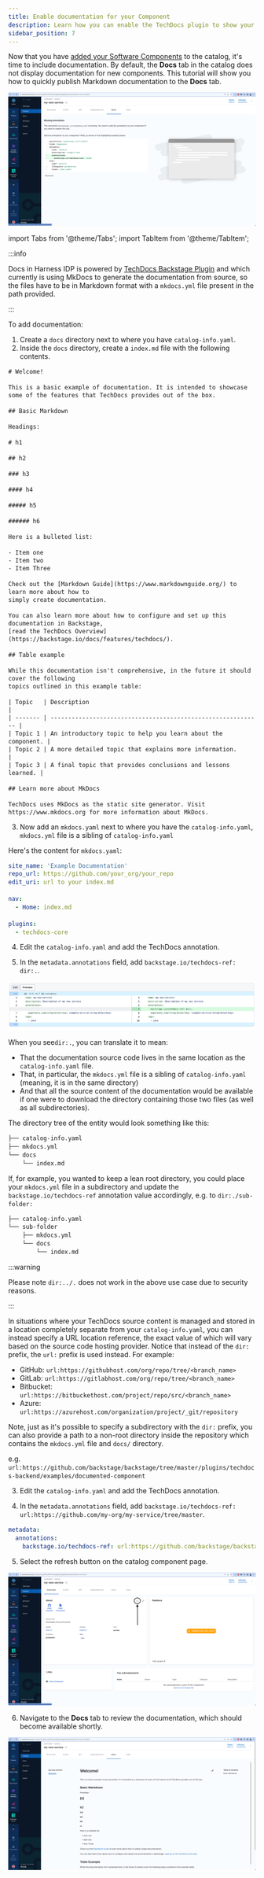 ```yaml
---
title: Enable documentation for your Component
description: Learn how you can enable the TechDocs plugin to show your Markdown docs on the Docs tab of the catalog page.
sidebar_position: 7
---
```


<DocsTag  backgroundColor= "#cbe2f9" text="Tutorial"  textColor="#0b5cad"  />

Now that you have [added your Software Components](/docs/internal-developer-portal/get-started/register-a-new-software-component) to the catalog, it's time to include documentation. By default, the **Docs** tab in the catalog does not display documentation for new components. This tutorial will show you how to quickly publish Markdown documentation to the **Docs** tab.

![](static/docs-empty.png)

import Tabs from '@theme/Tabs';
import TabItem from '@theme/TabItem';

:::info

Docs in Harness IDP is powered by [TechDocs Backstage Plugin](https://backstage.io/docs/features/techdocs/) and which currently is using MkDocs to generate the documentation from source, so the files have to be in Markdown format with a `mkdocs.yml` file present in the path provided. 

:::

<Tabs>
<TabItem value="Docs Available in the Root of Source Folder ">


To add documentation:

1. Create a `docs` directory next to where you have `catalog-info.yaml`.
2. Inside the `docs` directory, create a `index.md` file with the following contents.

```
# Welcome!

This is a basic example of documentation. It is intended to showcase some of the features that TechDocs provides out of the box.

## Basic Markdown

Headings:

# h1

## h2

### h3

#### h4

##### h5

###### h6

Here is a bulleted list:

- Item one
- Item two
- Item Three

Check out the [Markdown Guide](https://www.markdownguide.org/) to learn more about how to
simply create documentation.

You can also learn more about how to configure and set up this documentation in Backstage,
[read the TechDocs Overview](https://backstage.io/docs/features/techdocs/).

## Table example

While this documentation isn't comprehensive, in the future it should cover the following
topics outlined in this example table:

| Topic   | Description                                                  |
| ------- | ------------------------------------------------------------ |
| Topic 1 | An introductory topic to help you learn about the component. |
| Topic 2 | A more detailed topic that explains more information.        |
| Topic 3 | A final topic that provides conclusions and lessons learned. |

## Learn more about MkDocs

TechDocs uses MkDocs as the static site generator. Visit https://www.mkdocs.org for more information about MkDocs.
```
3. Now add an `mkdocs.yaml` next to where you have the `catalog-info.yaml`, `mkdocs.yml` file is a sibling of `catalog-info.yaml`

Here's the content for `mkdocs.yaml`:

```YAML
site_name: 'Example Documentation'
repo_url: https://github.com/your_org/your_repo
edit_uri: url to your index.md

nav:
  - Home: index.md

plugins:
  - techdocs-core
```

4. Edit the `catalog-info.yaml` and add the TechDocs annotation.

5. In the `metadata.annotations` field, add `backstage.io/techdocs-ref: dir:.`.

![](static/techdocs-ref.png)


When you see`dir:.`, you can translate it to mean:

- That the documentation source code lives in the same location as the `catalog-info.yaml` file.
- That, in particular, the `mkdocs.yml` file is a sibling of `catalog-info.yaml` (meaning, it is in the same directory)
- And that all the source content of the documentation would be available if one were to download the directory containing those two files (as well as all subdirectories).

The directory tree of the entity would look something like this:

```sh
├── catalog-info.yaml
├── mkdocs.yml
└── docs
    └── index.md
```

If, for example, you wanted to keep a lean root directory, you could place your `mkdocs.yml` file in a subdirectory and update the `backstage.io/techdocs-ref` annotation value accordingly, e.g. to `dir:./sub-folder:`

```sh
├── catalog-info.yaml
└── sub-folder
    ├── mkdocs.yml
    └── docs
        └── index.md
```
:::warning

 Please note `dir:../.` does not work in the above use case due to security reasons.

:::

</TabItem>
<TabItem value="Docs Available in Some Other Location">

In situations where your TechDocs source content is managed and stored in a location completely separate from your `catalog-info.yaml`, you can instead specify a URL location reference, the exact value of which will vary based on the source code hosting provider. Notice that instead of the `dir:` prefix, the `url:` prefix is used instead. For example:

- GitHub: `url:https://githubhost.com/org/repo/tree/<branch_name>`
- GitLab: `url:https://gitlabhost.com/org/repo/tree/<branch_name>`
- Bitbucket: `url:https://bitbuckethost.com/project/repo/src/<branch_name>`
- Azure: `url:https://azurehost.com/organization/project/_git/repository`

Note, just as it's possible to specify a subdirectory with the `dir:` prefix, you can also provide a path to a non-root directory inside the repository which contains the `mkdocs.yml` file and `docs/` directory. 

e.g. `url:https://github.com/backstage/backstage/tree/master/plugins/techdocs-backend/examples/documented-component`


3. Edit the `catalog-info.yaml` and add the TechDocs annotation.

4. In the `metadata.annotations` field, add `backstage.io/techdocs-ref: url:https://github.com/my-org/my-service/tree/master`.

```YAML
metadata:
  annotations:
    backstage.io/techdocs-ref: url:https://github.com/backstage/backstage/tree/master/plugins/techdocs-backend/examples/documented-component
```


</TabItem>
</Tabs>


5. Select the refresh button on the catalog component page.

![](static/refresh-button.png)

6. Navigate to the **Docs** tab to review the documentation, which should become available shortly. 

![](static/docs-rendered.png)

